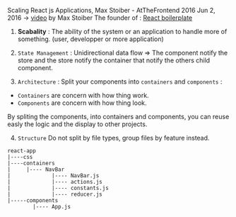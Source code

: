 Scaling React js Applications, Max Stoiber - AtTheFrontend 2016 Jun 2, 2016 -> [video](https://www.youtube.com/watch?v=5W1Lqv_8Cqw) by Max Stoiber The founder of : [React boilerplate](https://github.com/react-boilerplate/react-boilerplate)

1. **Scabality** : The ability of the system or an application to handle more of something. (user, developper or more application)

2. `State Management` : Unidirectional data flow => The component notify the store and the store notify the container that notify the others child component.

3. `Architecture` : Split your components into `containers` and `components` :
  * `Containers` are concern with how thing work.
  * `Components` are concern with how thing look.

By spliting the components, into containers and components, you can reuse easly the logic and the display to other projects.


4. `Structure`
Do not split by file types, group files by feature instead.

```
react-app
|----css
|----containers
|     |---- NavBar
|             |---- NavBar.js
|             |---- actions.js
|             |---- constants.js
|             |---- reducer.js
|-----components
        |---- App.js
```
